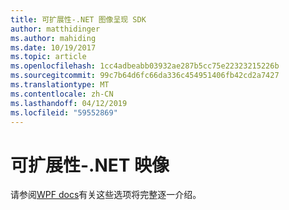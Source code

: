 ```yaml
---
title: 可扩展性-.NET 图像呈现 SDK
author: matthidinger
ms.author: mahiding
ms.date: 10/19/2017
ms.topic: article
ms.openlocfilehash: 1cc4adbeabb03932ae287b5cc75e22323215226b
ms.sourcegitcommit: 99c7b64d6fc66da336c454951406fb42cd2a7427
ms.translationtype: MT
ms.contentlocale: zh-CN
ms.lasthandoff: 04/12/2019
ms.locfileid: "59552869"
---
```

# <a name="extensibility---net-image"></a>可扩展性-.NET 映像

请参阅[WPF docs](../net-wpf/getting-started.md)有关这些选项将完整逐一介绍。